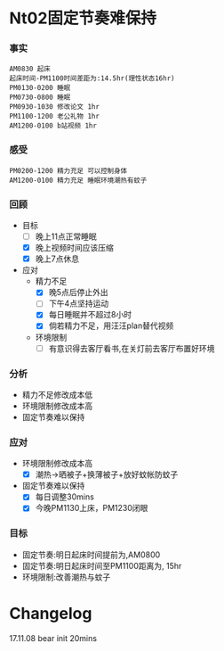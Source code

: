 # Nt02固定节奏难保持

### 事实
```
AM0830 起床
起床时间-PM1100时间差距为:14.5hr(理性状态16hr)
PM0130-0200 睡眠
PM0730-0800 睡眠
PM0930-1030 修改论文 1hr
PM1100-1200 老公礼物 1hr
AM1200-0100 b站视频 1hr
```

### 感受
```
PM0200-1200 精力充足 可以控制身体
AM1200-0100 精力充足 睡眠环境潮热有蚊子
```

### 回顾
- 目标
    + [ ] 晚上11点正常睡眠
    + [x] 晚上视频时间应该压缩
    + [x] 晚上7点休息
- 应对
    + 精力不足
       * [x] 晚5点后停止外出
       * [ ] 下午4点坚持运动
       * [x] 每日睡眠并不超过8小时
       * [x] 倘若精力不足，用汪汪plan替代视频
    + 环境限制
       * [ ] 有意识得去客厅看书,在关灯前去客厅布置好环境

### 分析
- 精力不足修改成本低
- 环境限制修改成本高
- 固定节奏难以保持

### 应对
- 环境限制修改成本高
    + [x] 潮热->晒被子+换薄被子+放好蚊帐防蚊子
- 固定节奏难以保持
    + [x] 每日调整30mins
    + [x] 今晚PM1130上床，PM1230闭眼

### 目标
- 固定节奏:明日起床时间提前为,AM0800
- 固定节奏:明日起床时间至PM1100距离为, 15hr
- 环境限制:改善潮热与蚊子

# Changelog
17.11.08 bear init 20mins
